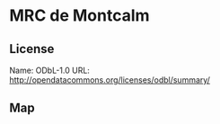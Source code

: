 # MRC de Montcalm
    
## License

Name: ODbL-1.0
URL: http://opendatacommons.org/licenses/odbl/summary/

## Map

<WorldMap topic="stefan/public-transport/MRC_de_Montcalm/vehicle_positions/#" />
